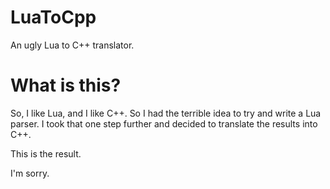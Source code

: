 LuaToCpp
========

An ugly Lua to C++ translator.

What is this?
=============

So, I like Lua, and I like C++.
So I had the terrible idea to try and write a Lua parser.
I took that one step further and decided to translate the results into C++.

This is the result.

I'm sorry.
